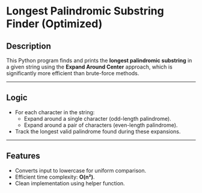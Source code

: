 # Longest Palindromic Substring Finder (Optimized)

## Description

This Python program finds and prints the **longest palindromic substring** in a given string using the **Expand Around Center** approach, which is significantly more efficient than brute-force methods.

---

## Logic

- For each character in the string:
  - Expand around a single character (odd-length palindrome).
  - Expand around a pair of characters (even-length palindrome).
- Track the longest valid palindrome found during these expansions.

---

## Features

- Converts input to lowercase for uniform comparison.
- Efficient time complexity: **O(n²)**.
- Clean implementation using helper function.